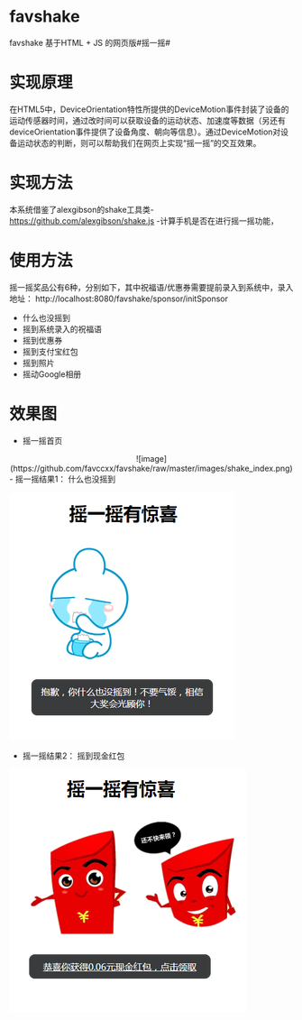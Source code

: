 # favshake
favshake
基于HTML + JS 的网页版#摇一摇#


# 实现原理
在HTML5中，DeviceOrientation特性所提供的DeviceMotion事件封装了设备的运动传感器时间，通过改时间可以获取设备的运动状态、加速度等数据（另还有deviceOrientation事件提供了设备角度、朝向等信息）。通过DeviceMotion对设备运动状态的判断，则可以帮助我们在网页上实现“摇一摇”的交互效果。

# 实现方法
本系统借鉴了alexgibson的shake工具类- https://github.com/alexgibson/shake.js -计算手机是否在进行摇一摇功能，

# 使用方法


摇一摇奖品公有6种，分别如下，其中祝福语/优惠券需要提前录入到系统中，录入地址： http://localhost:8080/favshake/sponsor/initSponsor

- 什么也没摇到
- 摇到系统录入的祝福语
- 摇到优惠券
- 摇到支付宝红包
- 摇到照片
- 摇动Google相册

# 效果图
- 摇一摇首页
<center>
![image](https://github.com/favccxx/favshake/raw/master/images/shake_index.png)
</center>
- 摇一摇结果1： 什么也没摇到

![image](https://github.com/favccxx/favshake/raw/master/images/shake_nothing.png)

- 摇一摇结果2： 摇到现金红包

![image](https://github.com/favccxx/favshake/raw/master/images/shake_cash.png)
